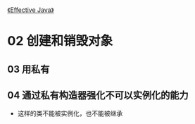 [《Effective Java》](effective-java.html)

# 02 创建和销毁对象

## 03 用私有

## 04 通过私有构造器强化不可以实例化的能力

* 这样的类不能被实例化，也不能被继承

